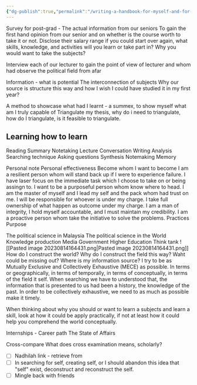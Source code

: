 ```yaml
---
{"dg-publish":true,"permalink":"/writing-a-handbook-for-myself-and-for-junior/"}
---
```


Survey for post-grad - The actual information from our seniors
	To gain the first hand opinion from our senior and on whether is the course worth to take it or not.
	Disclose their salary range
	if you could start over again, what skills, knowledge, and activities will you learn or take part in? 
Why you would want to take the subjects?

Interview each of our lecturer to gain the point of view of lecturer and whom had observe the political field from afar

Information - what is potential
	The interconnection of subjects
	Why our source is structure this way and how I wish I could have studied it in my first year?

A method to showcase what had I learnt - a summex, to show myself what am I truly capable of 
Triangulate my thesis, why do i need to triangulate, how do I triangulate, is it feasible to triangulate. 

## Learning how to learn
Reading
Summary
Notetaking
Lecture
Conversation
Writing
Analysis
Searching technique
Asking questions
Synthesis
Notemaking
Memory

Personal note
	Personal effectiveness
	Become whom I want to become 
		I am a resilient person whom will stand back up if I were to experience failure. 
		I have laser focus on the immediate task which I choose to take on or being assingn to.
		I want to be a purposeful person whom know where to head.
		I am the master of myself and I lead my self and the pack whom had trust on me.
		I will be responsible for whoever is under my charge. 
		I take full ownership of what happen as outcome under my charge.
		I am a man of integrity, I hold myself accountable, and I must maintain my credibility.
		I am a proactive person whom take the initiative to solve the problems.
		Practices
		Purpose
		

The political science in Malaysia
The political science in the World
	Knowledge production
		Media
		Government
		Higher Education
		Think tank		![[Pasted image 20230814164431.png\|Pasted image 20230814164431.png]]
	How do I construct the world? Why do I construct the field this way? Waht could be missing out? Where is my information source? 
		I try to be as Mutually Exclusive and Collectively Exhaustive (MECE) as possible. In terms or geographically, in terms of temporally, in terms of conceptually, in terms of the field it self. When searching we have to understood that, the information that is presented to us had been a history, the knowledge of the past. In order to be collectively exhaustive, we need to as much as possible make it timely. 

When thinking about why you should or want to learn a subjects and learn a skill, look at how it could be apply practically, if not at least how it could help you comprehend the world conceptually. 

Internships - Career path
The State of Affairs

Cross-compare 
What does cross examination means, scholarly? 

- [ ] Nadhilah link - retrieve from 
- [ ] In searching for self, creating self, or I should abandon this idea that "self" exist, deconstruct and reconstruct the self. 
- [ ] Mingle back with friends